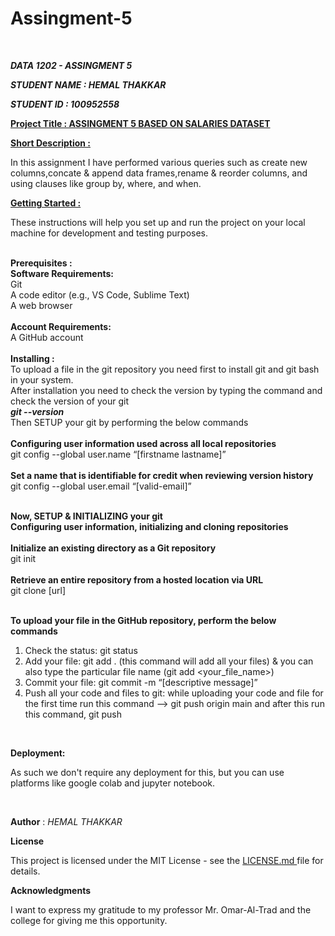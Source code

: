 # Assingment-5

<br>

<b><i>DATA 1202 - ASSINGMENT 5</i></b><br>

<b><i>STUDENT NAME : HEMAL THAKKAR</i></b><br>

<b><i>STUDENT ID : 100952558</i></b><br>

<b><u>Project Title : ASSINGMENT 5 BASED ON SALARIES DATASET</u></b><br>

<b><u>Short Description : </u></b><br>

In this assignment I have performed various queries such as create new columns,concate & append data frames,rename & reorder columns, and using clauses like group by, where, and when.<br>

<b><u>Getting Started : </u></b><br>

These instructions will help you set up and run the project on your local machine for development and testing purposes.

<br>
<b>
Prerequisites :
<br>
    Software Requirements:</b><br>
        Git<br>
        A code editor (e.g., VS Code, Sublime Text)<br>
        A web browser<br><br>
   <b> Account Requirements:</b><br>
        A GitHub account<br>

<br>
<b>
Installing :<br></b>
To upload a file in the git repository you need first to install git and git bash in your system.<br>
After installation you need to check the version by typing the command and check the version of your git <br><b><i>git --version</i></b><br>
Then SETUP your git by performing the below commands<br><br>
<b>Configuring user information used across all local repositories</b><br>
git config --global user.name “[firstname lastname]”<br><br>
<b> Set a name that is identifiable for credit when reviewing version history</b><br>
git config --global user.email “[valid-email]”<br><br>

<b>Now, SETUP & INITIALIZING your git</b><br>
<b>Configuring user information, initializing and cloning repositories</b><br><br>
<b>Initialize an existing directory as a Git repository</b><br>
git init<br><br>
<b>Retrieve an entire repository from a hosted location via URL</b></br>
git clone [url]<br><br>

<b> To upload your file in the GitHub repository, perform the below commands </b><br>
1. Check the status: git status
2. Add your file: git add . (this command will add all your files) & you can also type the particular file name (git add <your_file_name>)
3. Commit your file: git commit -m “[descriptive message]”
4. Push all your code and files to git: while uploading your code and file for the first time run this command --> git push origin main and after this run this command, git push
<br>

<b> Deployment: </b>

As such we don't require any deployment for this, but you can use platforms like google colab and jupyter notebook.

<br>

<b>Author</b> : <i>HEMAL THAKKAR</i>

<b> License </b>

This project is licensed under the MIT License - see the <a href="https://github.com/Hemal-22/Data-Analysis-Tools/blob/main/LICENSE">LICENSE.md </a> file for details.

<be>

<b> Acknowledgments </b>

I want to express my gratitude to my professor Mr. Omar-Al-Trad and the college for giving me this opportunity.


